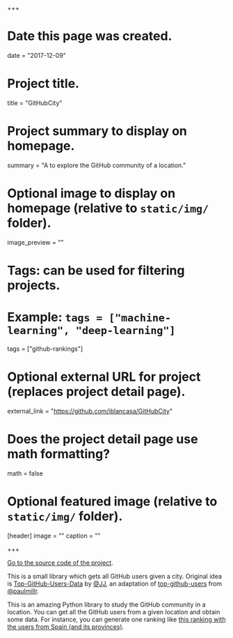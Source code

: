 +++
# Date this page was created.
date = "2017-12-09"

# Project title.
title = "GitHubCity"

# Project summary to display on homepage.
summary = "A to explore the GitHub community of a location."

# Optional image to display on homepage (relative to `static/img/` folder).
image_preview = ""

# Tags: can be used for filtering projects.
# Example: `tags = ["machine-learning", "deep-learning"]`
tags = ["github-rankings"]

# Optional external URL for project (replaces project detail page).
external_link = "https://github.com/iblancasa/GitHubCity"

# Does the project detail page use math formatting?
math = false

# Optional featured image (relative to `static/img/` folder).
[header]
image = ""
caption = ""

+++

[Go to the source code of the project](https://raw.githubusercontent.com/iblancasa/GitHubCity).

This is a small library which gets all GitHub users given a city. Original idea is [Top-GitHub-Users-Data](https://github.com/JJ/top-github-users-data) by [@JJ](https://github.com/JJ), an adaptation of [top-github-users](https://github.com/paulmillr/top-github-users) from [@paulmillr](https://github.com/paulmillr/).

This is an amazing Python library to study the GitHub community in a
location. You can get all the GitHub users from a given location and
obtain some data. For instance, you can generate one ranking
like
[this ranking with the users from Spain (and its provinces)](https://github.com/iblancasa/GitHubRankingsSpain).